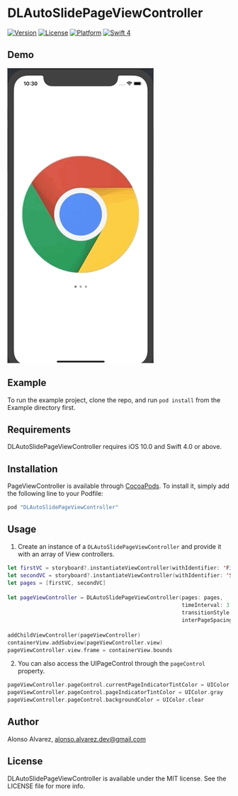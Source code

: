 # DLAutoSlidePageViewController

[![Version](https://img.shields.io/cocoapods/v/DLAutoSlidePageViewController.svg?style=flat)](https://cocoapods.org/pods/DLAutoSlidePageViewController)
[![License](https://img.shields.io/cocoapods/l/DLAutoSlidePageViewController.svg?style=flat)](https://cocoapods.org/pods/DLAutoSlidePageViewController)
[![Platform](https://img.shields.io/cocoapods/p/DLAutoSlidePageViewController.svg?style=flat)](https://cocoapods.org/pods/DLAutoSlidePageViewController)
[![Swift 4](https://img.shields.io/badge/Swift-4-orange.svg?style=flat)](https://developer.apple.com/swift/)

## Demo

![](Demo.gif)

## Example

To run the example project, clone the repo, and run `pod install` from the Example directory first.

## Requirements

DLAutoSlidePageViewController requires iOS 10.0 and Swift 4.0 or above.

## Installation

PageViewController is available through [CocoaPods](http://cocoapods.org). To install
it, simply add the following line to your Podfile:

```ruby
pod "DLAutoSlidePageViewController"
```

## Usage

1) Create an instance of a `DLAutoSlidePageViewController` and provide it with an array of View controllers.

```swift
let firstVC = storyboard?.instantiateViewController(withIdentifier: 'FirstVC')
let secondVC = storyboard?.instantiateViewController(withIdentifier: 'SecondVC')
let pages = [firstVC, secondVC]

let pageViewController = DLAutoSlidePageViewController(pages: pages,
                                                       timeInterval: 3.0,
                                                       transitionStyle: .scroll,
                                                       interPageSpacing: 0.0)
                                                       
addChildViewController(pageViewController)
containerView.addSubview(pageViewController.view)
pageViewController.view.frame = containerView.bounds
```
2) You can also access the UIPageControl through the `pageControl` property.

```swift
pageViewController.pageControl.currentPageIndicatorTintColor = UIColor.lightGray
pageViewController.pageControl.pageIndicatorTintColor = UIColor.gray
pageViewController.pageControl.backgroundColor = UIColor.clear
```

## Author

Alonso Alvarez, alonso.alvarez.dev@gmail.com

## License

DLAutoSlidePageViewController is available under the MIT license. See the LICENSE file for more info.
